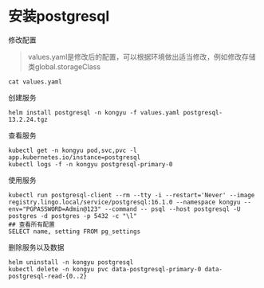 # 安装postgresql

修改配置

> values.yaml是修改后的配置，可以根据环境做出适当修改，例如修改存储类global.storageClass

```
cat values.yaml
```

创建服务

```shell
helm install postgresql -n kongyu -f values.yaml postgresql-13.2.24.tgz
```

查看服务

```
kubectl get -n kongyu pod,svc,pvc -l app.kubernetes.io/instance=postgresql
kubectl logs -f -n kongyu postgresql-primary-0
```

使用服务

```
kubectl run postgresql-client --rm --tty -i --restart='Never' --image  registry.lingo.local/service/postgresql:16.1.0 --namespace kongyu --env="PGPASSWORD=Admin@123" --command -- psql --host postgresql -U postgres -d postgres -p 5432 -c "\l"
## 查看所有配置
SELECT name, setting FROM pg_settings
```

删除服务以及数据

```
helm uninstall -n kongyu postgresql
kubectl delete -n kongyu pvc data-postgresql-primary-0 data-postgresql-read-{0..2}
```

